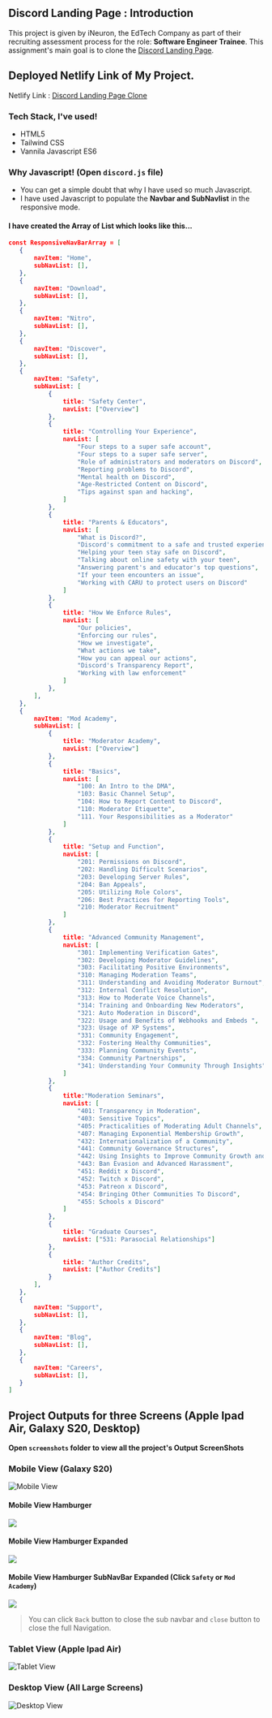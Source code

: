 ## Discord Landing Page : Introduction
This project is given by iNeuron, the EdTech Company as part of their recruiting assessment process for the role: **Software Engineer Trainee**. This assignment's main goal is to clone the [Discord Landing Page](https://discord.com/).

## Deployed Netlify Link of My Project.
Netlify Link : [Discord Landing Page Clone](https://discord-clone-sandeep.netlify.app/)

### Tech Stack, I've used!
- HTML5
- Tailwind CSS
- Vannila Javascript ES6

### Why Javascript! (Open `discord.js` file)
- You can get a simple doubt that why I have used so much Javascript.
- I have used Javascript to populate the **Navbar and SubNavlist** in the responsive mode.
#### I have created the Array of List which looks like this...
 ```JSON
const ResponsiveNavBarArray = [
    {
        navItem: "Home",
        subNavList: [],
    },
    {
        navItem: "Download",
        subNavList: [],
    },
    {
        navItem: "Nitro",
        subNavList: [],
    },
    {
        navItem: "Discover",
        subNavList: [],
    },
    {
        navItem: "Safety",
        subNavList: [
            {
                title: "Safety Center",
                navList: ["Overview"]
            },
            {
                title: "Controlling Your Experience",
                navList: [
                    "Four steps to a super safe account",
                    "Four steps to a super safe server",
                    "Role of administrators and moderators on Discord",
                    "Reporting problems to Discord",
                    "Mental health on Discord",
                    "Age-Restricted Content on Discord",
                    "Tips against span and hacking",
                ]
            },
            {
                title: "Parents & Educators",
                navList: [
                    "What is Discord?",
                    "Discord's commitment to a safe and trusted experience",
                    "Helping your teen stay safe on Discord",
                    "Talking about online safety with your teen",
                    "Answering parent's and educator's top questions",
                    "If your teen encounters an issue",
                    "Working with CARU to protect users on Discord"
                ]
            },
            {
                title: "How We Enforce Rules",
                navList: [
                    "Our policies",
                    "Enforcing our rules",
                    "How we investigate",
                    "What actions we take",
                    "How you can appeal our actions",
                    "Discord's Transparency Report",
                    "Working with law enforcement"
                ]
            },
        ],
    },
    {
        navItem: "Mod Academy",
        subNavList: [
            {
                title: "Moderator Academy",
                navList: ["Overview"]
            },
            {
                title: "Basics",
                navList: [
                    "100: An Intro to the DMA",
                    "103: Basic Channel Setup",
                    "104: How to Report Content to Discord",
                    "110: Moderator Etiquette",
                    "111. Your Responsibilities as a Moderator"
                ]
            },
            {
                title: "Setup and Function",
                navList: [
                    "201: Permissions on Discord",
                    "202: Handling Difficult Scenarios",
                    "203: Developing Server Rules",
                    "204: Ban Appeals",
                    "205: Utilizing Role Colors",
                    "206: Best Practices for Reporting Tools",
                    "210: Moderator Recruitment"
                ]
            },
            {
                title: "Advanced Community Management",
                navList: [
                    "301: Implementing Verification Gates",
                    "302: Developing Moderator Guidelines",
                    "303: Facilitating Positive Environments",
                    "310: Managing Moderation Teams",
                    "311: Understanding and Avoiding Moderator Burnout",
                    "312: Internal Conflict Resolution",
                    "313: How to Moderate Voice Channels",
                    "314: Training and Onboarding New Moderators",
                    "321: Auto Moderation in Discord",
                    "322: Usage and Benefits of Webhooks and Embeds ",
                    "323: Usage of XP Systems",
                    "331: Community Engagement",
                    "332: Fostering Healthy Communities",
                    "333: Planning Community Events",
                    "334: Community Partnerships",
                    "341: Understanding Your Community Through Insights"
                ]
            },
            {
                title:"Moderation Seminars",
                navList: [
                    "401: Transparency in Moderation",
                    "403: Sensitive Topics",
                    "405: Practicalities of Moderating Adult Channels",
                    "407: Managing Exponential Membership Growth",
                    "432: Internationalization of a Community",
                    "441: Community Governance Structures",
                    "442: Using Insights to Improve Community Growth and Engagement",
                    "443: Ban Evasion and Advanced Harassment",
                    "451: Reddit x Discord",
                    "452: Twitch x Discord",
                    "453: Patreon x Discord",
                    "454: Bringing Other Communities To Discord",
                    "455: Schools x Discord"
                ]
            },
            {
                title: "Graduate Courses",
                navList: ["531: Parasocial Relationships"]
            },
            {
                title: "Author Credits",
                navList: ["Author Credits"]
            }
        ],
    },
    {
        navItem: "Support",
        subNavList: [],
    },
    {
        navItem: "Blog",
        subNavList: [],
    },
    {
        navItem: "Careers",
        subNavList: [],
    }
]
```

## Project Outputs for three Screens (Apple Ipad Air, Galaxy S20, Desktop) 
**Open `screenshots` folder to view all the project's Output ScreenShots**

### Mobile View (Galaxy S20)
![Mobile View](./screenshots/MobileView.png)

#### Mobile View Hamburger
![](./screenshots/HamburgerMenu.png)

#### Mobile View Hamburger Expanded
![](./screenshots/HamburgerExpanded.png)

#### Mobile View Hamburger SubNavBar Expanded (Click `Safety` or `Mod Academy`)
![](./screenshots/SubMenu.png)

> You can click `Back` button to close the sub navbar and `close` button to close the full Navigation.

### Tablet View (Apple Ipad Air)
![Tablet View](./screenshots/TabletView.png)

### Desktop View (All Large Screens)
![Desktop View](./screenshots/DesktopView.png)
